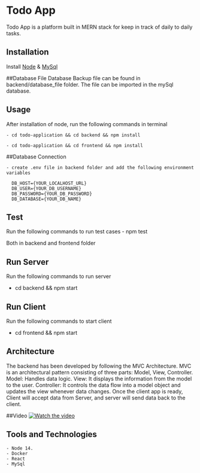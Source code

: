 # Todo App

Todo App is a platform built in MERN stack for keep in track of daily to daily tasks.

## Installation
Install [Node](https://nodejs.org/en/) & [MySql](https://dev.mysql.com/doc/mysql-installation-excerpt/5.7/en/)

##Database File
Database Backup file can be found in backend/database_file folder. The file can be imported in the mySql database.


## Usage

After installation of node, run the following commands in terminal

    - cd todo-application && cd backend && npm install
    
    - cd todo-application && cd frontend && npm install

##Database Connection

    - create .env file in backend folder and add the following environment variables

      DB_HOST={YOUR_LOCALHOST_URL}
      DB_USER={YOUR_DB_USERNAME}
      DB_PASSWORD={YOUR_DB_PASSWORD}
      DB_DATABASE={YOUR_DB_NAME}

## Test
Run the following commands to run test cases
    - npm test

Both in backend and frontend folder

## Run Server
Run the following commands to run server
- cd backend && npm start

## Run Client
Run the following commands to start client
- cd frontend && npm start



## Architecture
The backend has been developed by following the MVC Architecture. MVC is an architectural pattern consisting of three parts: Model, View, Controller. Model: Handles data logic. View: It displays the information from the model to the user. Controller: It controls the data flow into a model object and updates the view whenever data changes.
Once the client app is ready, Client will accept data from Server, and server will send data back to the client.

##Video
[![Watch the video](https://i.imgur.com/vKb2F1B.png)](https://drive.google.com/file/d/1yMutaEjOuSwU_CRA7wCYjtIhhvbEDhIE/view?usp=sharing)



## Tools and Technologies
    - Node 14.
    - Docker
    - React
    - MySql

